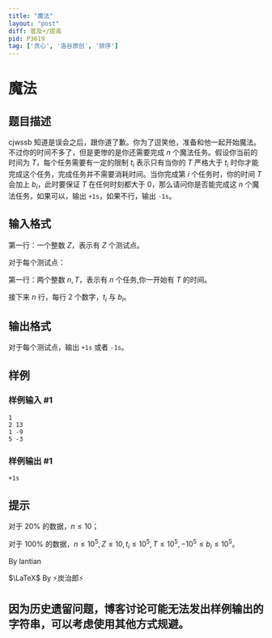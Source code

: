 ```yaml
---
title: "魔法"
layout: "post"
diff: 普及+/提高
pid: P3619
tag: ['贪心', '洛谷原创', '排序']
---
```

# 魔法
## 题目描述

cjwssb 知道是误会之后，跟你道了歉。你为了逗笑他，准备和他一起开始魔法。不过你的时间不多了，但是更惨的是你还需要完成 $n$ 个魔法任务。假设你当前的时间为 $T$，每个任务需要有一定的限制 $t_i$ 表示只有当你的 $T$ 严格大于 $t_i$ 时你才能完成这个任务，完成任务并不需要消耗时间。当你完成第 $i$ 个任务时，你的时间 $T$ 会加上 $b_i$，此时要保证 $T$ 在任何时刻都大于 $0$，那么请问你是否能完成这 $n$ 个魔法任务，如果可以，输出 $\texttt{+1}\texttt{s}$，如果不行，输出 $\texttt{-1}\texttt{s}$。

## 输入格式

第一行：一个整数 $Z$，表示有 $Z$ 个测试点。

对于每个测试点：

第一行：两个整数 $n,T$，表示有 $n$ 个任务,你一开始有 $T$ 的时间。

接下来 $n$ 行，每行 $2$ 个数字，$t_i$ 与 $b_i$。

## 输出格式

对于每个测试点，输出 $\texttt{+1}\texttt{s}$ 或者 $\texttt{-1}\texttt{s}$。

## 样例

### 样例输入 #1
```
1
2 13
1 -9
5 -3

```
### 样例输出 #1
```
+1s

```
## 提示

对于 $20\%$ 的数据，$n\leq10$；

对于 $100\%$ 的数据，$n\leq10^5,Z\leq10,t_i\leq10^5,T\leq10^5,-10^5\leq b_i\leq 10^5$。

By lantian

$\LaTeX$ By ⚡炭治郎⚡

## 因为历史遗留问题，博客讨论可能无法发出样例输出的字符串，可以考虑使用其他方式规避。

